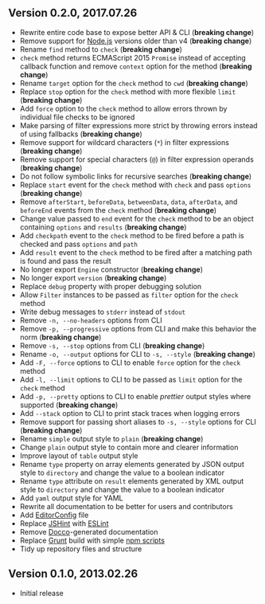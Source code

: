 ## Version 0.2.0, 2017.07.26

* Rewrite entire code base to expose better API & CLI (**breaking change**)
* Remove support for [Node.js](https://nodejs.org) versions older than v4 (**breaking change**)
* Rename `find` method to `check` (**breaking change**)
* `check` method returns ECMAScript 2015 `Promise` instead of accepting callback function and remove `context` option for the method (**breaking change**)
* Rename `target` option for the `check` method to `cwd` (**breaking change**)
* Replace `stop` option for the `check` method with more flexible `limit` (**breaking change**)
* Add `force` option to the `check` method to allow errors thrown by individual file checks to be ignored
* Make parsing of filter expressions more strict by throwing errors instead of using fallbacks (**breaking change**)
* Remove support for wildcard characters (`*`) in filter expressions (**breaking change**)
* Remove support for special characters (`@`) in filter expression operands (**breaking change**)
* Do not follow symbolic links for recursive searches (**breaking change**)
* Replace `start` event for the `check` method with `check` and pass `options` (**breaking change**)
* Remove `afterStart`, `beforeData`, `betweenData`, `data`, `afterData`, and `beforeEnd` events from the `check` method (**breaking change**)
* Change value passed to `end` event for the `check` method to be an object containing `options` and `results` (**breaking change**)
* Add `checkpath` event to the `check` method to be fired before a path is checked and pass `options` and `path`
* Add `result` event to the `check` method to be fired after a matching path is found and pass the result
* No longer export `Engine` constructor (**breaking change**)
* No longer export `version` (**breaking change**)
* Replace `debug` property with proper debugging solution
* Allow `Filter` instances to be passed as `filter` option for the `check` method
* Write debug messages to `stderr` instead of `stdout`
* Remove `-n, --no-headers` options from CLI
* Remove `-p, --progressive` options from CLI and make this behavior the norm (**breaking change**)
* Remove `-s, --stop` options from CLI (**breaking change**)
* Rename `-o, --output` options for CLI to `-s, --style` (**breaking change**)
* Add `-F, --force` options to CLI to enable `force` option for the `check` method
* Add `-l, --limit` options to CLI to be passed as `limit` option for the `check` method
* Add `-p, --pretty` options to CLI to enable *prettier* output styles where supported (**breaking change**)
* Add `--stack` option to CLI to print stack traces when logging errors
* Remove support for passing short aliases to `-s, --style` options for CLI (**breaking change**)
* Rename `simple` output style to `plain` (**breaking change**)
* Change `plain` output style to contain more and clearer information
* Improve layout of `table` output style
* Rename `type` property on array elements generated by JSON output style to `directory` and change the value to a boolean indicator
* Rename `type` attribute on `result` elements generated by XML output style to `directory` and change the value to a boolean indicator
* Add `yaml` output style for YAML
* Rewrite all documentation to be better for users and contributors
* Add [EditorConfig](http://editorconfig.org) file
* Replace [JSHint](http://jshint.com) with [ESLint](http://eslint.org)
* Remove [Docco](http://ashkenas.com/docco/)-generated documentation
* Replace [Grunt](https://gruntjs.com) build with simple [npm scripts](https://docs.npmjs.com/misc/scripts)
* Tidy up repository files and structure

## Version 0.1.0, 2013.02.26

* Initial release
